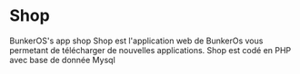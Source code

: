 # Shop
BunkerOS's app shop
Shop est l'application web de BunkerOs vous permetant de télécharger de nouvelles applications.
Shop est codé en PHP avec base de donnée Mysql 


